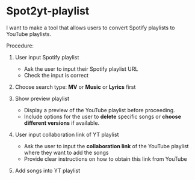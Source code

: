 # Spot2yt-playlist
I want to make a tool that allows users to convert Spotify playlists to YouTube playlists.

Procedure:
1. User input Spotify playlist
    - Ask the user to input their Spotify playlist URL
    - Check the input is correct

2. Choose search type: **MV** or **Music** or **Lyrics** first

3. Show preview playlist
    - Display a preview of the YouTube playlist before proceeding.
    - Include options for the user to **delete** specific songs or **choose different versions** if available.

4. User input collaboration link of YT playlist
    - Ask the user to input the **collaboration link** of the YouTube playlist where they want to add the songs
    - Provide clear instructions on how to obtain this link from YouTube

5. Add songs into YT playlist